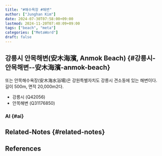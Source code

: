 ```yaml
---
title: "#해수욕장 #해변"
author: ["Junghan Kim"]
date: 2024-07-30T07:58:00+09:00
lastmod: 2024-11-20T07:40:09+09:00
tags: ["beach", "meta"]
categories: ["MetaWord"]
draft: false
---
```


## 강릉시 안목해변(安木海濱, Anmok Beach) {#강릉시-안목해변--安木海濱-anmok-beach}

또는 안목해수욕장(安木海水浴場)은 강원특별자치도 강릉시 견소동에 있는 해변이다. 길이 500m, 면적 20,000m2다.

-   강릉시 (Q42056)
-   안목해변 (Q31176850)


### AI {#ai}


## Related-Notes {#related-notes}

## References

<style>.csl-entry{text-indent: -1.5em; margin-left: 1.5em;}</style><div class="csl-bib-body">
</div>
